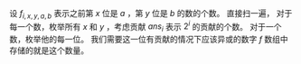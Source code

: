 设 $f_{i,x,y,a,b}$ 表示之前第 $x$ 位是 $a$ ，第 $y$ 位是 $b$ 的数的个数。
直接扫一遍，
对于每一个数，枚举所有 $x$ 和 $y$ ，考虑贡献
$ans_{i}$ 表示 $2^i$ 的贡献的个数。
对于一个数，枚举他的每一位。
我们需要这一位有贡献的情况下应该异或的数字
$f$ 数组中存储的就是这个数量。
